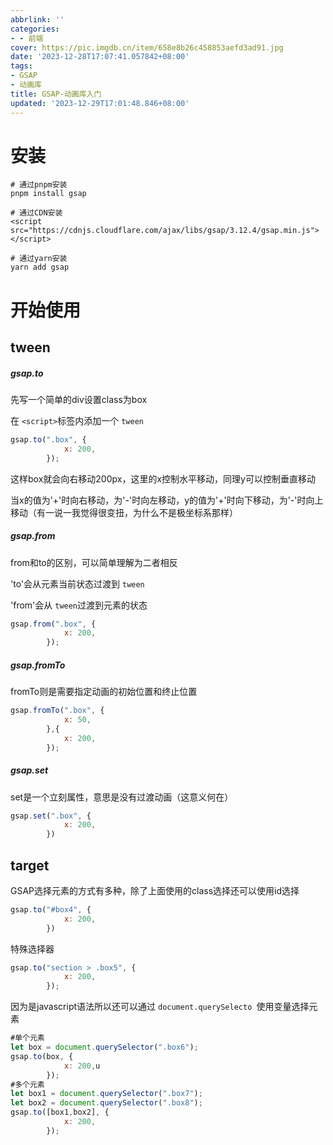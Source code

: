 ```yaml
---
abbrlink: ''
categories:
- - 前端
cover: https://pic.imgdb.cn/item/658e8b26c458853aefd3ad91.jpg
date: '2023-12-28T17:07:41.057842+08:00'
tags:
- GSAP
- 动画库
title: GSAP-动画库入门
updated: '2023-12-29T17:01:48.846+08:00'
---
```

# 安装

```
# 通过pnpm安装
pnpm install gsap

# 通过CDN安装
<script src="https://cdnjs.cloudflare.com/ajax/libs/gsap/3.12.4/gsap.min.js"></script>

# 通过yarn安装
yarn add gsap
```

# 开始使用

## tween

##### gsap.to

先写一个简单的div设置class为box

在 `<script>`标签内添加一个 `tween`

```javascript
gsap.to(".box", {
            x: 200,
        });
```

这样box就会向右移动200px，这里的x控制水平移动，同理y可以控制垂直移动

当x的值为'+'时向右移动，为'-'时向左移动，y的值为'+'时向下移动，为'-'时向上移动（有一说一我觉得很变扭，为什么不是极坐标系那样）

##### gsap.from

from和to的区别，可以简单理解为二者相反

'to'会从元素当前状态过渡到 `tween`

'from'会从 `tween`过渡到元素的状态

```javascript
gsap.from(".box", {
            x: 200,
        });
```

##### gsap.fromTo

fromTo则是需要指定动画的初始位置和终止位置

```javascript
gsap.fromTo(".box", {
            x: 50,
        },{
            x: 200,
        });
```

##### gsap.set

set是一个立刻属性，意思是没有过渡动画（这意义何在）

```javascript
gsap.set(".box", {
            x: 200,
        })
```

## target

GSAP选择元素的方式有多种，除了上面使用的class选择还可以使用id选择

```javascript
gsap.to("#box4", {
            x: 200,
        })
```

特殊选择器

```javascript
gsap.to("section > .box5", {
            x: 200,
        });
```

因为是javascript语法所以还可以通过 `document.querySelecto `使用变量选择元素

```javascript
#单个元素
let box = document.querySelector(".box6");
gsap.to(box, {
            x: 200,u
        });
#多个元素
let box1 = document.querySelector(".box7");
let box2 = document.querySelector(".box8");
gsap.to([box1,box2], {
            x: 200,
        });
```
